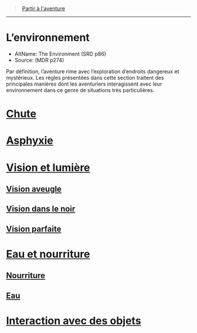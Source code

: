 ﻿---
!Items
Id: environment_hd.md#l’environnement
RootId: environment_hd.md
ParentLink: adventure_hd.md
Name: L’environnement
ParentName: Partir à l'aventure
NameLevel: 1
AltName: The Environment (SRD p86)
Source: (MDR p274)
Attributes: {}
AttributesDictionary: >+
  {}

---
>  [Partir à l'aventure](hd_adventure.md)

---


# L’environnement

- AltName: The Environment (SRD p86)
- Source: (MDR p274)

Par définition, l’aventure rime avec l’exploration d’endroits dangereux et mystérieux. Les règles présentées dans cette section traitent des principales manières dont les aventuriers interagissent avec leur environnement dans ce genre de situations très particulières.



# [Chute](hd_environment_chute.md)



# [Asphyxie](hd_environment_asphyxie.md)



# [Vision et lumière](hd_environment_vision_et_lumiere.md)



## [Vision aveugle](hd_environment_vision_aveugle.md)



## [Vision dans le noir](hd_environment_vision_dans_le_noir.md)



## [Vision parfaite](hd_environment_vision_parfaite.md)



# [Eau et nourriture](hd_environment_eau_et_nourriture.md)



## [Nourriture](hd_environment_nourriture.md)



## [Eau](hd_environment_eau.md)



# [Interaction avec des objets](hd_environment_interaction_avec_des_objets.md)


